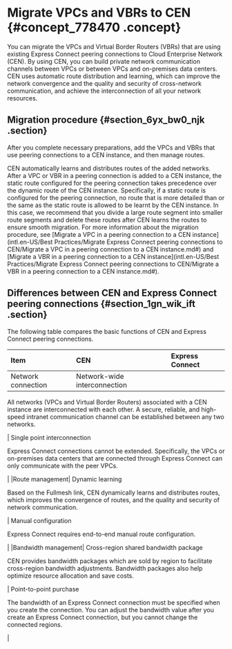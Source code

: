 # Migrate VPCs and VBRs to CEN {#concept_778470 .concept}

You can migrate the VPCs and Virtual Border Routers \(VBRs\) that are using existing Express Connect peering connections to Cloud Enterprise Network \(CEN\). By using CEN, you can build private network communication channels between VPCs or between VPCs and on-premises data centers. CEN uses automatic route distribution and learning, which can improve the network convergence and the quality and security of cross-network communication, and achieve the interconnection of all your network resources.

## Migration procedure {#section_6yx_bw0_njk .section}

After you complete necessary preparations, add the VPCs and VBRs that use peering connections to a CEN instance, and then manage routes.

CEN automatically learns and distributes routes of the added networks. After a VPC or VBR in a peering connection is added to a CEN instance, the static route configured for the peering connection takes precedence over the dynamic route of the CEN instance. Specifically, if a static route is configured for the peering connection, no route that is more detailed than or the same as the static route is allowed to be learnt by the CEN instance. In this case, we recommend that you divide a large route segment into smaller route segments and delete these routes after CEN learns the routes to ensure smooth migration. For more information about the migration procedure, see [Migrate a VPC in a peering connection to a CEN instance](intl.en-US/Best Practices/Migrate Express Connect peering connections to CEN/Migrate a VPC in a peering connection to a CEN instance.md#) and [Migrate a VBR in a peering connection to a CEN instance](intl.en-US/Best Practices/Migrate Express Connect peering connections to CEN/Migrate a VBR in a peering connection to a CEN instance.md#).

## Differences between CEN and Express Connect peering connections {#section_1gn_wik_ift .section}

The following table compares the basic functions of CEN and Express Connect peering connections.

|Item|CEN|Express Connect|
|:---|:--|:--------------|
|Network connection| Network-wide interconnection

 All networks \(VPCs and Virtual Border Routers\) associated with a CEN instance are interconnected with each other. A secure, reliable, and high-speed intranet communication channel can be established between any two networks.

 | Single point interconnection

 Express Connect connections cannot be extended. Specifically, the VPCs or on-premises data centers that are connected through Express Connect can only communicate with the peer VPCs.

 |
|Route management| Dynamic learning

 Based on the Fullmesh link, CEN dynamically learns and distributes routes, which improves the convergence of routes, and the quality and security of network communication.

 | Manual configuration

 Express Connect requires end-to-end manual route configuration.

 |
|Bandwidth management| Cross-region shared bandwidth package

 CEN provides bandwidth packages which are sold by region to facilitate cross-region bandwidth adjustments. Bandwidth packages also help optimize resource allocation and save costs.

 | Point-to-point purchase

 The bandwidth of an Express Connect connection must be specified when you create the connection. You can adjust the bandwidth value after you create an Express Connect connection, but you cannot change the connected regions.

 |

